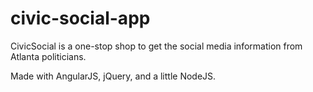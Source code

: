 # civic-social-app
CivicSocial is a one-stop shop to get the social media information from Atlanta politicians.

Made with AngularJS, jQuery, and a little NodeJS.

